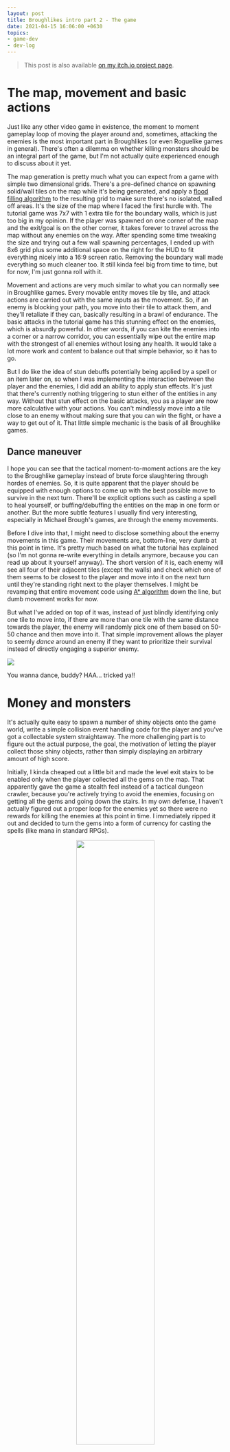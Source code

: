```yaml
---
layout: post
title: Broughlikes intro part 2 - The game
date: 2021-04-15 16:06:00 +0630
topics:
- game-dev
- dev-log
--- 
```


>This post is also available [on my itch.io project page][post02-itch].

# The map, movement and basic actions

Just like any other video game in existence, the moment to moment gameplay loop of moving the player around and, sometimes, attacking the enemies is the most important part in Broughlikes (or even Roguelike games in general). There's often a dilemma on whether killing monsters should be an integral part of the game, but I'm not actually quite experienced enough to discuss about it yet. 

The map generation is pretty much what you can expect from a game with simple two dimensional grids. There's a pre-defined chance on spawning solid/wall tiles on the map while it's being generated, and apply a [flood filling algorithm](https://en.wikipedia.org/wiki/Flood_fill) to the resulting grid to make sure there's no isolated, walled off areas. It's the size of the map where I faced the first hurdle with. The tutorial game was 7x7 with 1 extra tile for the boundary walls, which is just too big in my opinion. If the player was spawned on one corner of the map and the exit/goal is on the other corner, it takes forever to travel across the map without any enemies on the way. After spending some time tweaking the size and trying out a few wall spawning percentages, I ended up with 8x6 grid plus some additional space on the right for the HUD to fit everything nicely into a 16:9 screen ratio. Removing the boundary wall made everything so much cleaner too. It still kinda feel big from time to time, but for now, I'm just gonna roll with it.

Movement and actions are very much similar to what you can normally see in Broughlike games. Every movable entity moves tile by tile, and attack actions are carried out with the same inputs as the movement. So, if an enemy is blocking your path, you move into their tile to attack them, and they'll retaliate if they can, basically resulting in a brawl of endurance. The basic attacks in the tutorial game has this stunning effect on the enemies, which is absurdly powerful. In other words, if you can kite the enemies into a corner or a narrow corridor, you can essentially wipe out the entire map with the strongest of all enemies without losing any health. It would take a lot more work and content to balance out that simple behavior, so it has to go.

But I do like the idea of stun debuffs potentially being applied by a spell or an item later on, so when I was implementing the interaction between the player and the enemies, I did add an ability to apply stun effects. It's just that there's currently nothing triggering to stun either of the entities in any way. Without that stun effect on the basic attacks, you as a player are now more calculative with your actions. You can't mindlessly move into a tile close to an enemy without making sure that you can win the fight, or have a way to get out of it. That little simple mechanic is the basis of all Broughlike games.

## Dance maneuver

I hope you can see that the tactical moment-to-moment actions are the key to the Broughlike gameplay instead of brute force slaughtering through hordes of enemies. So, it is quite apparent that the player should be equipped with enough options to come up with the best possible move to survive in the next turn. There'll be explicit options such as casting a spell to heal yourself, or buffing/debuffing the entities on the map in one form or another. But the more subtle features I usually find very interesting, especially in Michael Brough's games, are through the enemy movements. 

Before I dive into that, I might need to disclose something about the enemy movements in this game. Their movements are, bottom-line, very dumb at this point in time. It's pretty much based on what the tutorial has explained (so I'm not gonna re-write everything in details anymore, because you can read up about it yourself anyway). The short version of it is, each enemy will see all four of their adjacent tiles (except the walls) and check which one of them seems to be closest to the player and move into it on the next turn until they're standing right next to the player themselves. I might be revamping that entire movement code using [A* algorithm](https://en.wikipedia.org/wiki/A*_search_algorithm) down the line, but dumb movement works for now.

But what I've added on top of it was, instead of just blindly identifying only one tile to move into, if there are more than one tile with the same distance towards the player, the enemy will randomly pick one of them based on 50-50 chance and then move into it. That simple improvement allows the player to seemly *dance* around an enemy if they want to prioritize their survival instead of directly engaging a superior enemy. 

![](/assets/img/broughlike-intro-02-dance-move-record01.gif)
<figcaption>You wanna dance, buddy? HAA... tricked ya!!</figcaption>

# Money and monsters

It's actually quite easy to spawn a number of shiny objects onto the game world, write a simple collision event handling code for the player and you've got a collectable system straightaway. The more challenging part is to figure out the actual purpose, the goal, the motivation of letting the player collect those shiny objects, rather than simply displaying an arbitrary amount of high score. 

Initially, I kinda cheaped out a little bit and made the level exit stairs to be enabled only when the player collected all the gems on the map. That apparently gave the game a stealth feel instead of a tactical dungeon crawler, because you're actively trying to avoid the enemies, focusing on getting all the gems and going down the stairs. In my own defense, I haven't actually figured out a proper loop for the enemies yet so there were no rewards for killing the enemies at this point in time. I immediately ripped it out and decided to turn the gems into a form of currency for casting the spells (like mana in standard RPGs).

<p style="text-align:center;">
<img src="/assets/img/broughlike-intro-02-shinies.png" style="width:60%;" />
<figcaption>Ohhh...... shinies!</figcaption>
</p>

Speaking of the enemies, there are also no proper distinctions between different enemy types at the moment too. They're currently just different sprites with different number of health points. Nothing more. There are three enemy types so far, and if the map were to randomly spawn a number of enemies after it's generated, it can't just entirely be random. It'd definitely be unfair for the player to face a Screaming Block enemy (the one with 6hp on the left) straight out of the bat on level 1. The randomness for the spawning system needs to be controlled and the difficulty needs to be smoothly spread out across a curve.

<p style="text-align:center;">
<img src="/assets/img/broughlike-intro-02-trapped.png" style="width:60%;" />
<figcaption>Trapped? ...or not!</figcaption>
</p>

The first instinct for someone would be to simply use a series of increasing or decreasing exponential values to control which enemies to spawn more or less at any given point in time. I've done it a couple of times before in the past, and the main problem with it was, the higher level the game goes the more difficult it is to predict where the game is on the difficulty curve without a giant spreadsheet opened on the side. Plus, expanding or adding more content to the system, like more enemy types, or adjusting the spawn rates for individual enemy types, is horribly painful. Instead, I came up with a nice little system that strikes a good balance between procedural and hand-made definitions. 

## Weighted spawning pools 

The Map object holds a reference to a series of spawn setting asset files (Unity scriptable objects) which contain a set of configurations for a pre-defined range of levels. In addition to the other dials, the prefab references and the 'Weight' values are the only two things I need to define for the individual elements under the 'Monster Pool' collection. After that I just need to hit the calculate button at the bottom, and the asset will automatically spread out the individual element percentage values between floating point 0 and 1. The Map's enemy spawning code can then use this to identify what needs to be spawned depending on a simple 0.0-1.0 randomized throw plus whatever level the player is currently in. 

![](/assets/img/broughlike-intro-02-weighted-spawning-pool-annotated.png)
<figcaption>An example weighted spawn setting between level 1 and 6</figcaption>

The example numbers shown in the screenshot might be a bit confusing at a glance. Just note that the 'Weight' value is a lot more flexible than a pre-defined percentage and you, as a designer, can use whatever value that makes sense for you. For instance, if you have 2 elements in the pool and you assign the weights of 3 and 1 each, then the percentages will be identified as 0.75 and 0.25 individually. And they'll be spread out as 0-0.75 and 0.76-1.0 respectively in the percentage ranges. On the other hand, if you only have one monster in the pool, whatever number you assign in the weight doesn't matter anymore because it'll be calculated as 100% spawning chance. 

This makes the spawning code WAY cleaner than I originally hoped for, because there is zero magic numbers hardcoded aside from the 0.0-1.0 randomization. Most of the grunt work was already done in the setting files. All it has to make sure is to cast the randomized floating point number into two decimal places in order to avoid weird precision problems that can always be seen in most modern programming languages. 

This system does have one biggest downside. You can't miss a single level in any of the level ranges when modifying the spawn setting files. You can see from the screenshot that the game currently has settings from level 1 to 18 at the moment. And if you accidently miss a level in any of those settings probably due to a small typo (let's say continuing from 8 onwards in the second setting instead of 7), then the enemy spawning code will just use the max setting of level 18 for level 7 because there is no definition for level 7. That is part of the edge case handling to make sure that the difficulty curve will simply becomes flat once there aren't any settings available for higher levels anymore. 

<p style="text-align:center;">
<img src="/assets/img/broughlike-intro-02-difficulty-curve.png" style="width:60%;">
<figcaption>Look at those currrvvvvves...........</figcaption>
</p>

The system is far from perfect of course, and I don't know if it's the right answer even for similar situations. There aren't any big drawbacks that can't be fixed with a little bit of refactoring. Plus, it's working nicely for this game at the moment with a lot of flexibility for expansion, so I'm quite happy with it. If I re-read this post in two or three years down the line, I may or may not see this solution as childish. But hey... that's one of the important things about dev logs, isn't it? Track your own journey of progression over time. 

# Leveling down and leveling up

With the difficulty curve established, there's nothing much to write home about advancing down into the dungeon level by level, floor by floor. The current plan is to use the number of floors/levels the player were able to reach in a single game session as a form of high score. That's about it. There's one slight problem with this plan though. The player can potentially ignore everything else the game has to offer (the combat, collectable gems and the spells) and focus on just getting down as much as they can. I don't really know how to deal with it yet to be honest. One idea is to block off the progression every few levels or so, probably with a boss or something, but I don't really know how it's gonna feel. Plus, I don't have enough interesting regular enemies yet to even start thinking about bosses, so consider this a free cheat code for high score chasers. 

The player will get healed 1 health point when going down a level though. That's mainly to subtly encourage the player (with a small reward) that it's ok to just simply move on if they weren't able to kill every single enemy or collect every gem in a level if they're not quite healthy enough. 

I mentioned above that there isn't any special characteristics to each individual enemies at the moment. But they'll grant the player some experience points (specifically, 1) when they're killed. When the player's accumulated enough experience points, a random spell will be unlocked in the hotbar, and the amount of points they'll need to reach the next level (gain another spell) will be increased slightly. You know... just a standard but simplified RPG leveling mechanism. 

<p style="text-align:center;">
<img src="/assets/img/broughlike-intro-02-experience.png" style="width:60%;">
<figcaption>With experience, comes wisdom.</figcaption>
</p>

# Spell system

You can probably see now that all the elements we have so far are now serving as a good foundation for a proper game loop. 

- Kill enemies => gain xp => acquire random spells => kill more enemies (or) survive longer 
- Collect gems => cast spells => kill more enemies (or) survive longer 
- Survive longer => descend more into the dungeon => get higher score 

Not the most innovative in the video game industry, but it works fine. 

One of the most common elements in Broughlike games (or maybe even turn based games in general) is the *wait* command. There will not be a dedicated wait command (or a spell) in any form, because it's already embedded within the spell system itself. In other words, casting a spell will cost you a turn and you can tactically use this to bring the enemies into more favorable positions if you play smart. That brings me to the topic of assigning the gem costs for the spell. 

Now that each individual spells are doing at least two things, the cost would be slightly higher than it should normally be. The **Heal** spell will heal the player with 1 hp and lets you wait for a turn, so it costs **2 gems**. The **Blink** spell will teleport the player to a random unoccupied tile on the map, and lets you wait for a turn, but it only costs **1**, which means the value of the Blink spell is non-existent. Because of it's random nature, it's actually a bit of a gamble to blink out of a tight situation. You might get lucky, or you might get trapped and ended up close to an enemy with only 1 hp left. 

The third spell, **Cannibalize** took a little bit more work to design. It costs **2 gems** but it has a special requirement to be presented on the map to cast; *corpses*. Corpses (or as it is currently being rendered in the game, *blood puddles*) were originally just aesthetics that mark the spot where a monster died. Then, when I started working on the spell system, I figured I could do something with them. Initially, I started out as healing the player when they cast the spell while standing on a corpse. And since multiple corpses can stack on one tile (if multiple enemies died on the same spot) the healing effect increases based on the number of corpses on that tile. With a few play tests, it was immediately apparent that the spell doesn't feel interesting at all, and also obviously redundant with **Heal**, which has the same cost but can be cast anywhere on the map. 

<p style="text-align:center;">
<img src="/assets/img/broughlike-intro-02-cannibalize-record02.gif" style="width:60%;">
<figcaption>Take THAT!</figcaption>
</p>

So I changed the Cannibalize to *a temporary damage boost* which lasts only for 1 turn. In other words, if you've just cast the spell while standing on a corpse, you better use it straightaway. This makes it a lot more interesting than giving health points to the player. Because, in a map with two regular enemies spawned, if you've managed to kill the first enemy, you can make a quick work of the second one with the Cannibalize damage boost. But you'll have to time it and position yourself quite right not to waste it. 

# Halfway through the journey 

Like I've mentioned in [the first post][post01], I've already got about sixty hours of work into this project so far and I'm having a lot of fun with it. So I'm gonna keep working on it until I hit a hundred hours mark (and maybe even a little bit more) before wrapping up the project. This soft target is essentially there to prevent me from scope creeping and also giving myself a permission to stop working on the project once I've passed that target hours.

So, I'll see you again in a few weeks. 

[post01]: /2021/04/10/broughlike-intro-01
[post02-itch]: https://icemojo.itch.io/7drl2021/devlog/242923/broughlikes-intro-part-2-the-game
